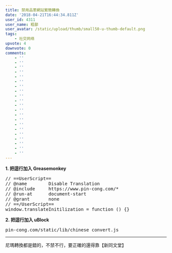 ```yaml
---
title: 禁用品蔥網站繁簡轉換
date: '2018-04-21T16:44:34.811Z'
user_id: 4311
user_name: 粗鄙
user_avatar: /static/upload/thumb/small50-u-thumb-default.png
tags:
    - 社交网络
upvote: 4
downvote: 0
comments:
    - ''
    - ''
    - ''
    - ''
    - ''
    - ''
    - ''
    - ''
    - ''
    - ''
    - ''
    - ''
    - ''
    - ''
    - ''
    - ''
    - ''
    - ''
    - ''
    - ''
    - ''
---
```


**1\. 把這行加入 Greasemonkey**

<pre>// ==UserScript==
// @name        Disable Translation
// @include     https://www.pin-cong.com/*
// @run-at      document-start
// @grant       none
// ==/UserScript==
window.translateInitilization = function () {}
</pre>

**2\. 把這行加入 uBlock**

<pre>pin-cong.com/static/lib/chinese_convert.js
</pre>

---

尼瑪轉換都是錯的，不禁不行，要正確的還得靠【新同文堂】
